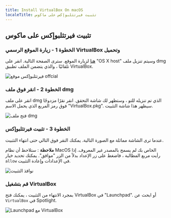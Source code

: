 ```yaml
---
title: Install VirtualBox On macOS
localeTitle: تثبيت فيرتثلبوإكس على ماكوس
---
```

## تثبيت فيرتثلبوإكس على ماكوس

### الخطوة 1 - زيارة الموقع الرسمي VirtualBox وتحميل

[هنا](https://www.virtualbox.org/wiki/Downloads) لزيارة الموقع. سترى الصفحة التالية. انقر على "OS X host" وسيتم تنزيل ملف dmg تلقائيًا ، والذي يتضمن الملف تطبيق VirtualBox.

![فيرتثلبوإكس موقع offcial](https://i.imgur.com/O16uc8E.png)

### الخطوة 2 - انقر فوق ملف dmg

انقر على ملف dmg الذي تم تنزيله للتو ، وستظهر لك شاشة التحقق. انقر نقرًا مزدوجًا فوق رمز المربع الذي يحمل الاسم "VirtualBox.pkg". سيظهر هذا شاشة التثبيت.

![فتح ملف dmg](https://i.imgur.com/AyvSsLk.png)

### الخطوة 3 - تثبيت فيرتثلبوإكس

عندما ترى الشاشة مماثلة مع الصورة التالية. يمكنك النقر فوق التالي حتى انتهاء التثبيت.

**ملاحظة** : ستلاحظ أن نظام MacOS الخاص بك لم يسمح بالمصدر غير المعروف. إذا رأيت مربع المطالبة ، فاضغط على زر الإعداد بدلاً من الزر "موافق". يمكنك تحديد خيار `allow` في الإعدادات وإعادة التثبيت.

![نوافذ التثبيت](https://i.imgur.com/4RY0hVu.png)

### قم بتشغيل VirtualBox

بمجرد الانتهاء من التثبيت ، يمكنك فتح VirtualBox في "Launchpad". أو ابحث عن `VirtualBox` في Spotlight.

![Launchpad مع VirtualBox](https://i.imgur.com/hsEjqfm.png)